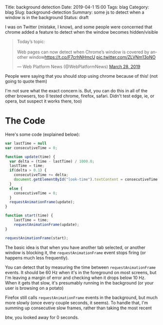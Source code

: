 Title: background detection
Date: 2019-04-1 15:00
Tags: blag
Category: blag
Slug: background-detection
Summary: some js to detect when a window is in the background
Status: draft

I was on Twitter (mistake, I know), and some people were concerned that chrome added a feature to detect when the window becomes hidden/visible

<blockquote class="twitter-tweet" data-lang="en"><p lang="en" dir="ltr">Today’s topic:<br><br>  Web pages can now detect when Chrome’s window is covered by another window<a href="https://t.co/F7crhNHmcU">https://t.co/F7crhNHmcU</a> <a href="https://t.co/ZLVNm13oNO">pic.twitter.com/ZLVNm13oNO</a></p>&mdash; Web Platform News (@WebPlatformNews) <a href="https://twitter.com/WebPlatformNews/status/1111304922514030593?ref_src=twsrc%5Etfw">March 28, 2019</a></blockquote>
<script async src="https://platform.twitter.com/widgets.js" charset="utf-8"></script>

People were saying that you should stop using chrome because of this! (not going to quote them)

I'm not sure what the exact concern is. But, you can do this in all of the other browsers, too
(I tested chrome, firefox, safari. Didn't test edge, ie, or opera, but suspect it works there, too)


# The Code
Here's some code (explained below):

```js
var lastTime = null
var consecutiveTime = 0;

function update(time) {
  var delta = (time - lastTime) / 1000.0;
  lastTime = time;
  if(delta > 0.1) {
    consecutiveTime += delta;
    document.getElementById("look-time").textContent = consecutiveTime.toFixed(2);
  }
  else {
    consecutiveTime = 0;
  }
  requestAnimationFrame(update);
}

function start(time) {
    lastTime = time;
    requestAnimationFrame(update);
}

requestAnimationFrame(start);
```

The basic idea is that when you have another tab selected, or another window is blocking it, the `requestAnimationFrame` event stops firing (or happens much less frequently).

You can detect that by measuring the time between `requestAnimationFrame` events. It should be 60 Hz when it's in the foreground on most screens, but I'm leaving a margin of error and checking when it drops below 10 Hz. When it gets that slow, it's presumably running in the background (or your user is browsing on a potato)

Firefox still calls `requestAnimationFrame` events in the background, but much more slowly (once every couple seconds, it seems). To handle that, I'm summing up consecutive slow frames, rather than taking the most recent

btw, you looked away for <span id="look-time">0</span> seconds.

<script>
var lastTime = null
var consecutiveTime = 0;

function update(time) {
  var delta = (time - lastTime) / 1000.0;
  lastTime = time;
  if(delta > 0.1) {
    consecutiveTime += delta;
    document.getElementById("look-time").textContent = consecutiveTime.toFixed(2);
  }
  else {
    consecutiveTime = 0;
  }
  requestAnimationFrame(update);
}

function start(time) {
    lastTime = time;
    requestAnimationFrame(update);
}

requestAnimationFrame(start);
</script>
